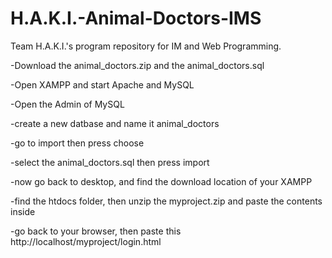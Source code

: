 # H.A.K.I.-Animal-Doctors-IMS
Team H.A.K.I.'s program repository for IM and Web Programming.

-Download the animal_doctors.zip and the animal_doctors.sql

-Open XAMPP and start Apache and MySQL

-Open the Admin of MySQL

-create a new datbase and name it animal_doctors

-go to import then press choose

-select the animal_doctors.sql then press import

-now go back to desktop, and find the download location of your XAMPP

-find the htdocs folder, then unzip the myproject.zip and paste the contents inside

-go back to your browser, then paste this http://localhost/myproject/login.html

